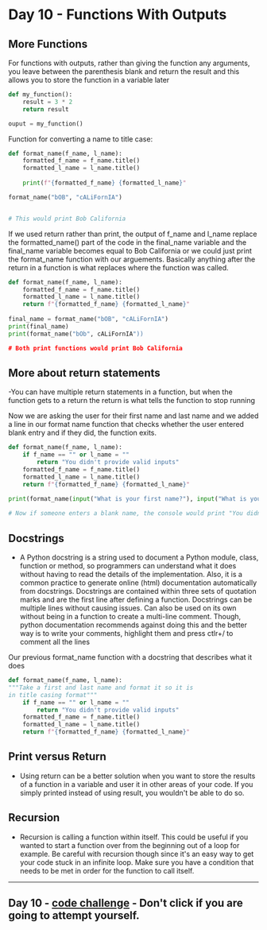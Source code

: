 # Day 10 - Functions With Outputs

## More Functions

For functions with outputs, rather than giving the function any arguments, you leave between the parenthesis blank and return the result and this allows you to store the function in a variable later
```python
def my_function():
    result = 3 * 2
    return result

ouput = my_function()
```

Function for converting a name to title case:
```python
def format_name(f_name, l_name):
    formatted_f_name = f_name.title()
    formatted_l_name = l_name.title()
    
    print(f"{formatted_f_name} {formatted_l_name}"

format_name("bOB", "cALiFornIA")


# This would print Bob California
```

If we used return rather than print, the output of f_name and l_name replace the formatted_name() part of the code in the final_name variable and the final_name variable becomes equal to Bob California or we could just print the format_name function with our arguements. Basically anything after the return in a function is what replaces where the function was called.
```python
def format_name(f_name, l_name):
    formatted_f_name = f_name.title()
    formatted_l_name = l_name.title()
    return f"{formatted_f_name} {formatted_l_name}"
 
final_name = format_name("bOB", "cALiFornIA")
print(final_name)
print(format_name("bOb", cALiFornIA"))

# Both print functions would print Bob California
```

## More about return statements

-You can have multiple return statements in a function, but when the function gets to a return the return is what tells the function to stop running

Now we are asking the user for their first name and last name and we added a line in our format name function that checks whether the user entered blank entry and if they did, the function exits.
```python
def format_name(f_name, l_name):
    if f_name == "" or l_name = ""
        return "You didn't provide valid inputs"
    formatted_f_name = f_name.title()
    formatted_l_name = l_name.title()
    return f"{formatted_f_name} {formatted_l_name}"
 
print(format_name(input("What is your first name?"), input("What is your last name"))

# Now if someone enters a blank name, the console would print "You didn't provide valid inputs"
```

## Docstrings

- A Python docstring is a string used to document a Python module, class, function or method, so programmers can understand what it does without having to read the details of the implementation. Also, it is a common practice to generate online (html) documentation automatically from docstrings. Docstrings are contained within three sets of quotation marks and are the first line after defining a function. Docstrings can be multiple lines without causing issues. Can also be used on its own without being in a function to create a multi-line comment. Though, python documentation recommends against doing this and the better way is to write your comments, highlight them and press ctlr+/ to comment all the lines

Our previous format_name function with a docstring that describes what it does
```python
def format_name(f_name, l_name):
"""Take a first and last name and format it so it is 
in title casing format"""
    if f_name == "" or l_name = ""
        return "You didn't provide valid inputs"
    formatted_f_name = f_name.title()
    formatted_l_name = l_name.title()
    return f"{formatted_f_name} {formatted_l_name}"
```

## Print versus Return
- Using return can be a better solution when you want to store the results of a function in a variable and user it in other areas of your code. If you simply printed instead of using result, you wouldn't be able to do so.

## Recursion
- Recursion is calling a function within itself. This could be useful if you wanted to start a function over from the beginning out of a loop for example. Be careful with recursion though since it's an easy way to get your code stuck in an infinite loop. Make sure you have a condition that needs to be met in order for the function to call itself.

---
## Day 10 - [code challenge](https://github.com/TroyCaywood/Python/blob/main/100%20Days%20of%20Code/CodeChallenges/Day-10/Day_10-Calculator.py) - Don't click if you are going to attempt yourself.
